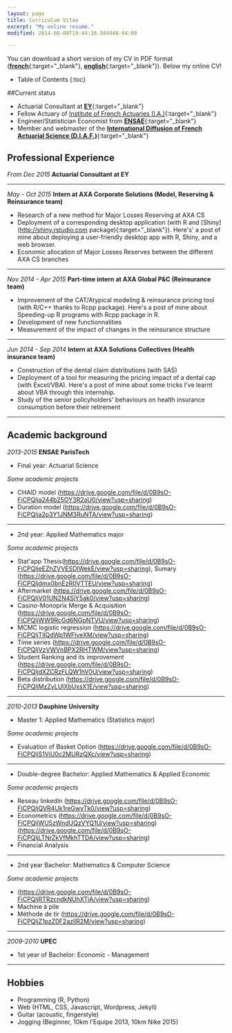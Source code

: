 ```yaml
---
layout: page
title: Curriculum Vitae
excerpt: "My online resume."
modified: 2014-08-08T19:44:38.564948-04:00

---
```


You can download a short version of my CV in PDF format ([**french**](https://drive.google.com/file/d/0B9sO-FiCPQljWWpwandERzVSLUk/view?usp=sharing){:target="_blank"}, [**english**](){:target="_blank"}). Below my online CV!

* Table of Contents
{:toc}

##Current status

* Actuarial Consultant at [**EY**](http://www.ey.com){:target="_blank"} 
* Fellow Actuary of [Institute of French Actuaries (I.A.)](http://www.institutdesactuaires.com/){:target="_blank"}
* Engineer/Statistician Economist from [**ENSAE**](http://www.ensae.fr/ensae_engl/index.php?option=com_content&view=article&id=18&Itemid=48){:target="_blank"}  
* Member and webmaster of the [**International Diffusion of French Actuarial Science (D.I.A.F.)**](http://assodiaf.org){:target="_blank"}

## Professional Experience

*From Dec 2015* **Actuarial Consultant at EY**

-----

*May - Oct 2015* **Intern at AXA Corporate Solutions (Model, Reserving & Reinsurance team)**

* Research of a new method for Major Losses Reserving at AXA CS 
* Deployment of a corresponding desktop application (with R and [Shiny](http://shiny.rstudio.com package){:target="_blank"}).
    Here's' a post of mine about deploying a user-friendly desktop app with R, Shiny, and a web browser.
* Economic allocation of Major Losses Reserves between the different AXA CS branches

---------

*Nov 2014 - Apr 2015* **Part-time intern at AXA Global P&C (Reinsurance team)**

* Improvement of the CAT/Atypical modeling & reinsurance pricing tool (with R/C++ thanks to Rcpp package).
    Here's a post of mine about Speeding-up R programs with Rcpp package in R. 
* Development of new functionnalities
* Measurement of the impact of changes in the reinsurance structure 

-----------

*Jun 2014 - Sep 2014* **Intern at AXA Solutions Collectives (Health insurance team)**

* Construction of the dental claim distributions (with SAS)
* Deployment of a tool for measuring the pricing impact of a dental cap (with Excel/VBA).
    Here's a post of mine about some tricks I've learnt about VBA through this internship.
* Study of the senior policyholders' behaviours on health insurance consumption before their retirement

-----------

## Academic background

*2013-2015* **ENSAE ParisTech**

* Final year: Actuarial Science

*Some academic projects*

* CHAID model (https://drive.google.com/file/d/0B9sO-FiCPQlja244b25OY3R2aU0/view?usp=sharing)
* Duration model (https://drive.google.com/file/d/0B9sO-FiCPQlja2p3Y1JNM3RuNTA/view?usp=sharing)

------------

* 2nd year: Applied Mathematics major

*Some academic projects*

* Stat'app Thesis(https://drive.google.com/file/d/0B9sO-FiCPQljeEZhZVVESDlWekE/view?usp=sharing), Sumary (https://drive.google.com/file/d/0B9sO-FiCPQljdmx0bnEzR0VTTEU/view?usp=sharing)
* Aftermarket (https://drive.google.com/file/d/0B9sO-FiCPQljV01UN2N4SjY5ak0/view?usp=sharing)
* Casino-Monoprix Merge & Acquisition (https://drive.google.com/file/d/0B9sO-FiCPQljWW9RcGd6NGpNTVU/view?usp=sharing)
* MCMC logistic regression (https://drive.google.com/file/d/0B9sO-FiCPQljTllQdWp1WFlveXM/view?usp=sharing)
* Time series (https://drive.google.com/file/d/0B9sO-FiCPQljVzVWVnBPX2RHTWM/view?usp=sharing)
* Student Ranking and its improvement (https://drive.google.com/file/d/0B9sO-FiCPQljdXZCRzFLQW1hV0U/view?usp=sharing)  
* Beta distribution (https://drive.google.com/file/d/0B9sO-FiCPQljMzZyLUlXbUxsX1E/view?usp=sharing)

--------

*2010-2013* **Dauphine University**

* Master 1: Applied Mathematics (Statistics major)

*Some academic projects*

* Evaluation of Basket Option (https://drive.google.com/file/d/0B9sO-FiCPQljS1ViU0c2MURzQXc/view?usp=sharing)

------

* Double-degree Bachelor: Applied Mathematics & Applied Economic

*Some academic projects*

* Reseau linkedIn (https://drive.google.com/file/d/0B9sO-FiCPQljQVR4Uk1reGwyTk0/view?usp=sharing)
* Econometrics (https://drive.google.com/file/d/0B9sO-FiCPQljWU5zWndUQzVYQ1U/view?usp=sharing) (https://drive.google.com/file/d/0B9sO-FiCPQljLTNrZkVfMkhTTDA/view?usp=sharing)
* Financial Analysis

------

* 2nd year Bachelor: Mathematics & Computer Science

*Some academic projects*

*  (https://drive.google.com/file/d/0B9sO-FiCPQljRTRzcndkNUhXTjA/view?usp=sharing)
* Machine à pile
* Méthode de tir (https://drive.google.com/file/d/0B9sO-FiCPQljZ1pzZ0F2azllR2M/view?usp=sharing)

-------

*2009-2010* **UPEC**

* 1st year of Bachelor: Economic - Management

--------

## Hobbies
* Programming (R, Python)
* Web (HTML, CSS, Javascript, Wordpress, Jekyll)
* Guitar (acoustic, fingerstyle)
* Jogging (Beginner, 10km l'Equipe 2013, 10km Nike 2015)
